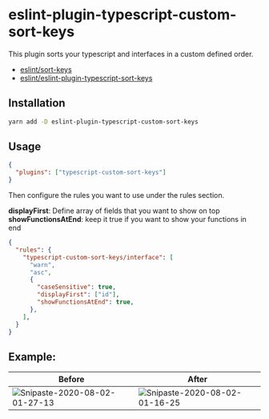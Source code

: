 
# eslint-plugin-typescript-custom-sort-keys

This plugin sorts your typescript and interfaces in a custom defined order.


- [eslint/sort-keys](https://github.com/eslint/eslint/blob/master/docs/rules/sort-keys.md)
- [eslint/eslint-plugin-typescript-sort-keys](https://github.com/infctr/eslint-plugin-typescript-sort-keys)

## Installation

```sh
yarn add -D eslint-plugin-typescript-custom-sort-keys
```

## Usage

```json
{
  "plugins": ["typescript-custom-sort-keys"]
}
```

Then configure the rules you want to use under the rules section.

**displayFirst**: Define array of fields that you want to show on top
**showFunctionsAtEnd**: keep it true if you want to show your functions in end

```json
{
  "rules": {
    "typescript-custom-sort-keys/interface": [
      "warn",
      "asc",
      {
        "caseSensitive": true,
        "displayFirst": ["id"],
        "showFunctionsAtEnd": true,
      },
    ],
  }
}
```

## Example:

|Before| After |
|--|--|
| <img src="https://i.ibb.co/6w15TZs/Snipaste-2020-08-02-01-27-13.jpg" alt="Snipaste-2020-08-02-01-27-13" border="0" /></a> | <img src="https://i.ibb.co/bmTmZ1p/Snipaste-2020-08-02-01-16-25.jpg" alt="Snipaste-2020-08-02-01-16-25" border="0" /> |
